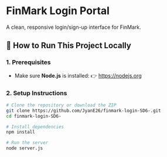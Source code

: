 # FinMark Login Portal

A clean, responsive login/sign-up interface for FinMark.

## 🚀 How to Run This Project Locally

### 1. Prerequisites
- Make sure **Node.js** is installed:
  👉 https://nodejs.org

### 2. Setup Instructions

```bash
# Clone the repository or download the ZIP
git clone https://github.com/JyanE26/finmark-login-SD6-.git
cd finmark-login-SD6-

# Install dependencies
npm install

# Run the server
node server.js
